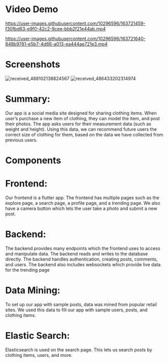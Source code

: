 # Video Demo
https://user-images.githubusercontent.com/10296596/163721459-f30fbd63-e9f0-42c2-9cee-bbb2f21e44ab.mp4

https://user-images.githubusercontent.com/10296596/163721640-848b9781-e5b7-4d66-a013-ea444ae721e3.mp4

# Screenshots
![received_488102138824567](https://user-images.githubusercontent.com/10296596/163721583-6d34019c-da51-41b4-a39b-fa923f3b5eff.jpeg)
![received_486433202314974](https://user-images.githubusercontent.com/10296596/163721604-3023f667-ace0-4aae-acb8-0d44c9f16c85.jpeg)

# Summary:

Our app is a social media site designed for sharing clothing items. When user’s purchase a new item of clothing, they can model the item, and post their photos. The app asks users for their measurement data (such as weight and height). Using this data, we can recommend future users the correct size of clothing for them, based on the data we have collected from previous users.

# Components

# Frontend:
	
Our frontend is a flutter app. The frontend has multiple pages such as the explore page, a search page, a profile page, and a trending page. We also have a camera button which lets the user take a photo and submit a new post.

# Backend:

The backend provides many endpoints which the frontend uses to access and manipulate data. The backend reads and writes to the database directly. The backend handles authentication, creating posts, comments, and users. The backend also includes websockets which provide live data for the trending page

# Data Mining:

To set up our app with sample posts, data was mined from popular retail sites. We used this data to fill our app with sample users, posts, and clothing items.

# Elastic Search:

Elasticsearch is used on the search page. This lets us search posts by clothing items, users, and more.
